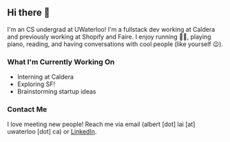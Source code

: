 ## Hi there 👋

I'm an CS undergrad at UWaterloo! I'm a fullstack dev working at Caldera and previously working at Shopify and Faire. I enjoy running 🏃‍♂️, playing piano, reading, and having conversations with cool people (like yourself 😉).

### What I'm Currently Working On
- Interning at Caldera
- Exploring SF!
- Brainstorming startup ideas

### Contact Me

I love meeting new people! Reach me via email (albert [dot] lai [at] uwaterloo [dot] ca) or [LinkedIn](https://www.linkedin.com/in/albertlai631/).


<!--
Here are some ideas to get you started:

- 🔭 I’m currently working on ...
- 🌱 I’m currently learning ...
- 👯 I’m looking to collaborate on ...
- 🤔 I’m looking for help with ...
- 💬 Ask me about ...
- 📫 How to reach me: ...
- 😄 Pronouns: ...
- ⚡ Fun fact: ...
-->
